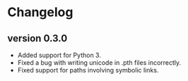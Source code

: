 # Changelog

## version 0.3.0

- Added support for Python 3.
- Fixed a bug with writing unicode in .pth files incorrectly.
- Fixed support for paths involving symbolic links.


